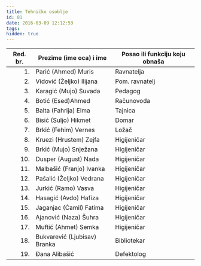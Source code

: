 ```yaml
---
title: Tehničko osoblje
id: 81
date: 2016-03-09 12:12:53
tags:
hidden: true
---
```


<div class="tableresponsive"><table class="table table-bordered table-hover table-condensed"><thead><tr><th title="Field #1">Red. br.</th><th title="Field #2">Prezime (ime oca) i ime</th><th title="Field #3">Posao ili funkciju koju obnaša</th></tr></thead><tbody><tr><td align="right">1.</td><td>Parić (Ahmed) Muris</td><td>Ravnatelja</td></tr><tr><td align="right">2.</td><td>Vidović (Željko) Ilijana</td><td>Pom. ravnatelj</td></tr><tr><td align="right">3.</td><td>Karagić (Mujo) Suvada</td><td>Pedagog</td></tr><tr><td align="right">4.</td><td>Botić (Esed)Ahmed</td><td>Računovođa</td></tr><tr><td align="right">5.</td><td>Balta (Fahrija) Elma</td><td>Tajnica</td></tr><tr><td align="right">6.</td><td>Bisić (Suljo) Hikmet</td><td>Domar</td></tr><tr><td align="right">7.</td><td>Brkić (Fehim) Vernes</td><td>Ložač</td></tr><tr><td align="right">8.</td><td>Kruezi (Hrustem) Zejfa</td><td>Higijeničar</td></tr><tr><td align="right">9.</td><td>Brkić (Mujo) Snježana</td><td>Higijeničar</td></tr><tr><td align="right">10.</td><td>Dusper (August) Nada</td><td>Higijeničar</td></tr><tr><td align="right">11.</td><td>Malbašić (Franjo) Ivanka</td><td>Higijeničar</td></tr><tr><td align="right">12.</td><td>Pašalić (Željko) Vedrana</td><td>Higijeničar</td></tr><tr><td align="right">13.</td><td>Jurkić (Ramo) Vasva</td><td>Higijeničar</td></tr><tr><td align="right">14.</td><td>Hasagić (Avdo) Hafiza</td><td>Higijeničar</td></tr><tr><td align="right">15.</td><td>Jaganjac (Ćamil) Fatima</td><td>Higijeničar</td></tr><tr><td align="right">16.</td><td>Ajanović (Naza) Šuhra</td><td>Higijeničar</td></tr><tr><td align="right">17.</td><td>Muftić (Ahmet) Semka</td><td>Higijeničar</td></tr><tr><td align="right">18.</td><td>Bukvarević (Ljubisav) Branka</td><td>Bibliotekar</td></tr><tr><td align="right">19.</td><td>Đana Alibašić</td><td>Defektolog</td></tr></tbody></table></div>